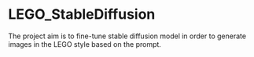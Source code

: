 # LEGO_StableDiffusion
The project aim is to fine-tune stable diffusion model in order to generate images in the LEGO style based on the prompt.